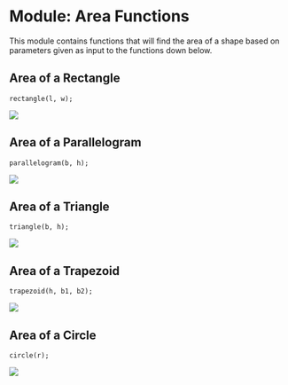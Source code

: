 # Module: Area Functions
This module contains functions that will find the area of a shape based on parameters given as input to the functions down below.

## Area of a Rectangle
```
rectangle(l, w);
```
![][area_rect]

## Area of a Parallelogram
```
parallelogram(b, h);
```
![][area_para]

## Area of a Triangle
```
triangle(b, h);
```
![][area_trian]

## Area of a Trapezoid
```
trapezoid(h, b1, b2);
```
![][area_trapa]

## Area of a Circle
```
circle(r);
```
![][area_circ]

[area_rect]: https://github.com/ChristoffenOSWorks/libalgebra-rs/blob/master/docs/images/area_rect.gif 
[area_para]: https://raw.githubusercontent.com/ChristoffenOSWorks/libalgebra-rs/master/docs/images/area_para.gif 
[area_trian]: https://github.com/ChristoffenOSWorks/libalgebra-rs/blob/master/docs/images/area_trian.gif
[area_trapa]: https://github.com/ChristoffenOSWorks/libalgebra-rs/blob/master/docs/images/area_trap.gif
[area_circ]: https://github.com/ChristoffenOSWorks/libalgebra-rs/blob/master/docs/images/area_circ.gif
